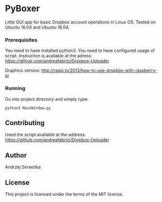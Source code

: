 # PyBoxer

Little GUI app for basic Dropbox account operations in Linux OS. Tested on Ubuntu 16.04 and Ubuntu 18.04.

### Prerequisites

You need to have installed python3.
You need to have configured usage of script. Instruction is available at the adress:
https://github.com/andreafabrizi/Dropbox-Uploader

Graphics version:
http://raspi.tv/2013/how-to-use-dropbox-with-raspberry-pi

### Running

Go into project directory and simply type:

```
python3 MainWindow.py
```

## Contributing

Used the script available at the address:
https://github.com/andreafabrizi/Dropbox-Uploader

## Author

Andrzej Serwotka

## License

This project is licensed under the terms of the MIT license.
